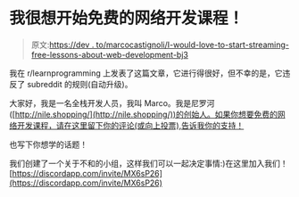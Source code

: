 # 我很想开始免费的网络开发课程！

> 原文:[https://dev . to/marcocastignoli/I-would-love-to-start-streaming-free-lessons-about-web-development-bj3](https://dev.to/marcocastignoli/i-would-love-to-start-streaming-free-lessons-about-web-development-bj3)

我在 r/learnprogramming 上发表了这篇文章，它进行得很好，但不幸的是，它违反了 subreddit 的规则(自动升级)。

大家好，我是一名全栈开发人员，我叫 Marco。我是尼罗河([http://nile.shopping/](http://nile.shopping/))的创始人。如果你想要免费的网络开发课程，请在这里留下你的评论(或向上投票),告诉我你的支持！

也写下你想学的话题！

我们创建了一个关于不和的小组，这样我们可以一起决定事情:)在这里加入我们！
[https://discordapp.com/invite/MX6sP26](https://discordapp.com/invite/MX6sP26)